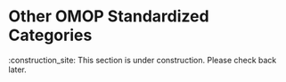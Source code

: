 # Other OMOP Standardized Categories

:construction_site: This section is under construction. Please check back later.